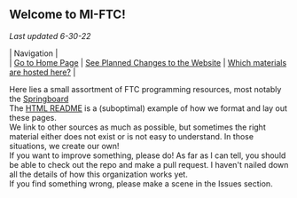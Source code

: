 ## Welcome to MI-FTC!  
*Last updated 6-30-22*  

|                                  Navigation                                 |  
| [Go to Home Page](index.html) | [See Planned Changes to the Website](changes.html) | [Which materials are hosted here?](tutorial/mine.html) |  

  
Here lies a small assortment of FTC programming resources, most notably the [Springboard](springboard/index.html)  
The [HTML README](README.html) is a (suboptimal) example of how we format and lay out these pages.  
We link to other sources as much as possible, but sometimes the right material either does not exist or is not easy to understand. In those situations, we create our own!  
If you want to improve something, please do! As far as I can tell, you should be able to check out the repo and make a pull request. I haven't nailed down all the details of how this organization works yet.  
If you find something wrong, please make a scene in the Issues section.  

